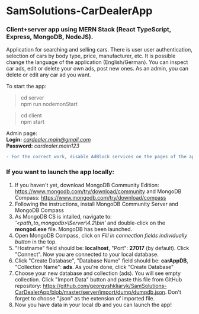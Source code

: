 # SamSolutions-CarDealerApp
### Client+server app using MERN Stack (React TypeScript, Express, MongoDB, NodeJS).

Application for searching and selling cars. There is user user authentication, selection of cars by body type, price, manufacturer, etc. It is possible change the language of the application (English/German). You can inspect car ads, edit or delete your own ads, post new ones. As an admin, you can delete or edit any car ad you want.


To start the app:
>cd server  
>npm run nodemonStart

> cd client  
> npm start 

Admin page:  
**Login:** *cardealer.main@gmail.com*  
**Password:** *cardealer.main123*

```diff
- For the correct work, disable AdBlock services on the pages of the app!
```

### If you want to launch the app locally:  
1) If you haven't yet, download MongoDB Community Edition: https://www.mongodb.com/try/download/community and MongoDB Compass: https://www.mongodb.com/try/download/compass
2) Following the instructions, install MongoDB Community Server and MongoDB Compass
3) As MongoDB CS is intalled, navigate to: *'<path_to_mongodb>\Server\4.2\bin'* and double-click on the **mongod.exe** file. MongoDB has been launched.
4) Open MongoDB Compass, click on *Fill in connection fields individually button* in the top.
5) "Hostname" field should be: **localhost**, "Port": **27017** (by default). Click "Connect". Now you are connected to your local database.
6) Click "Create Database", "Database Name" field should be: **carAppDB**, "Collection Name": **ads**. As you're done, click "Create Database"
7) Choose your new database and collection (ads). You will see empty collection. Click "Import Data" button and paste this file from GitHub repository: https://github.com/georgyshkliaryk/SamSolutions-CarDealerApp/blob/master/server/import/dump/dumpdb.json. Don't forget to choose ".json" as the extension of imported file.
8) Now you have data in your local db and you can launch the app!
